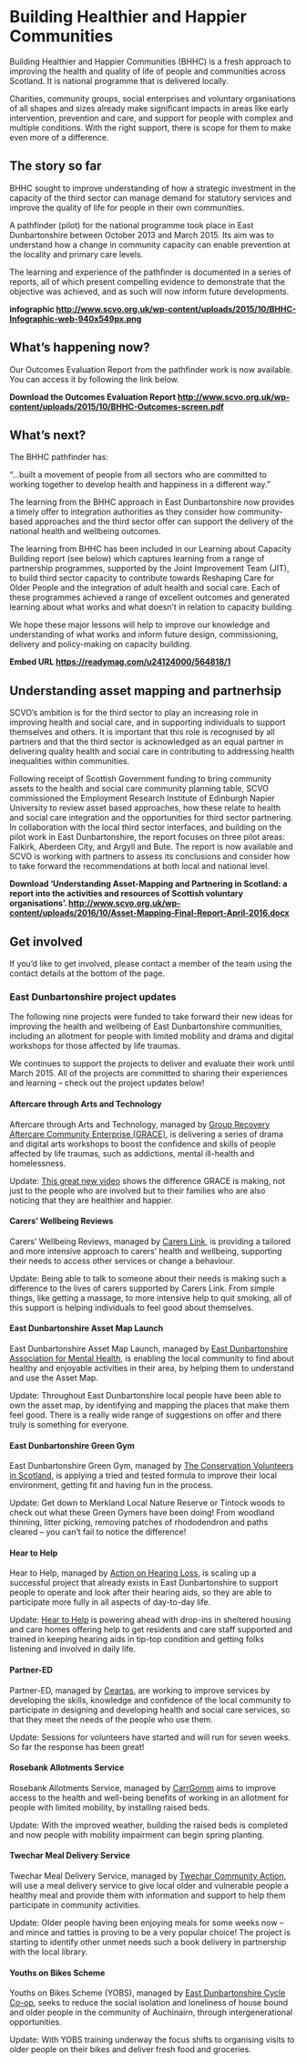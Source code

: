 # Building Healthier and Happier Communities

Building Healthier and Happier Communities (BHHC) is a fresh approach to improving the health and quality of life of people and communities across Scotland. It is national programme that is delivered locally.

Charities, community groups, social enterprises and voluntary organisations of all shapes and sizes already make significant impacts in areas like early intervention, prevention and care, and support for people with complex and multiple conditions. With the right support, there is scope for them to make even more of a difference.

## The story so far

BHHC sought to improve understanding of how a strategic investment in the capacity of the third sector can manage demand for statutory services and improve the quality of life for people in their own communities.

A pathfinder (pilot) for the national programme took place in East Dunbartonshire between October 2013 and March 2015. Its aim was to understand how a change in community capacity can enable prevention at the locality and primary care levels.

The learning and experience of the pathfinder is documented in a series of reports, all of which present compelling evidence to demonstrate that the objective was achieved, and as such will now inform future developments.

**infographic http://www.scvo.org.uk/wp-content/uploads/2015/10/BHHC-Infographic-web-940x549px.png**

## What’s happening now?

Our Outcomes Evaluation Report from the pathfinder work is now available. You can access it by following the link below.

**Download the Outcomes Evaluation Report http://www.scvo.org.uk/wp-content/uploads/2015/10/BHHC-Outcomes-screen.pdf**

## What’s next?

The BHHC pathfinder has:

“…built a movement of people from all sectors who are committed to working together to develop health and happiness in a different way.”

The learning from the BHHC approach in East Dunbartonshire now provides a timely offer to integration authorities as they consider how community-based approaches and the third sector offer can support the delivery of the national health and wellbeing outcomes.

The learning from BHHC has been included in our Learning about Capacity Building report (see below) which captures learning from a range of partnership programmes, supported by the Joint Improvement Team (JIT), to build third sector capacity to contribute towards Reshaping Care for Older People and the integration of adult health and social care. Each of these programmes achieved a range of excellent outcomes and generated learning about what works and what doesn’t in relation to capacity building.

We hope these major lessons will help to improve our knowledge and understanding of what works and inform future design, commissioning, delivery and policy-making on capacity building.

**Embed URL https://readymag.com/u24124000/564818/1**

## Understanding asset mapping and partnerhsip

SCVO’s ambition is for the third sector to play an increasing role in improving health and social care, and in supporting individuals to support themselves and others. It is important that this role is recognised by all partners and that the third sector is acknowledged as an equal partner in delivering quality health and social care in contributing to addressing health inequalities within communities.

Following receipt of Scottish Government funding to bring community assets to the health and social care community planning table, SCVO commissioned the Employment Research Institute of Edinburgh Napier University to review asset based approaches, how these relate to health and social care integration and the opportunities for third sector partnering. In collaboration with the local third sector interfaces, and building on the pilot work in East Dunbartonshire, the report focuses on three pilot areas: Falkirk, Aberdeen City, and Argyll and Bute. The report is now available and SCVO is working with partners to assess its conclusions and consider how to take forward the recommendations at both local and national level.

**Download ‘Understanding Asset-Mapping and Partnering in Scotland: a report into the activities and resources of Scottish voluntary organisations’. http://www.scvo.org.uk/wp-content/uploads/2016/10/Asset-Mapping-Final-Report-April-2016.docx**

## Get involved

If you’d like to get involved, please contact a member of the team using the contact details at the bottom of the page.

### East Dunbartonshire project updates

The following nine projects were funded to take forward their new ideas for improving the health and wellbeing of East Dunbartonshire communities, including an allotment for people with limited mobility and drama and digital workshops for those affected by life traumas.

We continues to support the projects to deliver and evaluate their work until March 2015. All of the projects are committed to sharing their experiences and learning – check out the project updates below!

#### Aftercare through Arts and Technology

Aftercare through Arts and Technology, managed by [Group Recovery Aftercare Community Enterprise (GRACE)](http://www.graceaftercare.co.uk/about), is delivering a series of drama and digital arts workshops to boost the confidence and skills of people affected by life traumas, such as addictions, mental ill-health and homelessness.

Update: [This great new video](http://vimeo.com/118573113) shows the difference GRACE is making, not just to the people who are involved but to their families who are also noticing that they are healthier and happier.

#### Carers’ Wellbeing Reviews

Carers’ Wellbeing Reviews, managed by [Carers Link](http://carerslink.org.uk/), is providing a tailored and more intensive approach to carers’ health and wellbeing, supporting their needs to access other services or change a behaviour.

Update: Being able to talk to someone about their needs is making such a difference to the lives of carers supported by Carers Link.  From simple things, like getting a massage, to more intensive help to quit smoking, all of this support is helping individuals to feel good about themselves.

#### East Dunbartonshire Asset Map Launch

East Dunbartonshire Asset Map Launch, managed by [East Dunbartonshire Association for Mental Health](http://www.edamh.org.uk/), is enabling the local community to find about healthy and enjoyable activities in their area, by helping them to understand and use the Asset Map.

Update: Throughout East Dunbartonshire local people have been able to own the asset map, by identifying and mapping the places that make them feel good. There is a really wide range of suggestions on offer and there truly is something for everyone.

#### East Dunbartonshire Green Gym

East Dunbartonshire Green Gym, managed by [The Conservation Volunteers in Scotland](http://www.tcv.org.uk/scotland/feel-good/green-gyms/community-green-gyms), is applying a tried and tested formula to improve their local environment, getting fit and having fun in the process.

Update: Get down to Merkland Local Nature Reserve or Tintock woods to check out what these Green Gymers have been doing! From woodland thinning, litter picking, removing patches of rhododendron and paths cleared – you can’t fail to notice the difference!

#### Hear to Help

Hear to Help, managed by [Action on Hearing Loss](http://www.actiononhearingloss.org.uk/), is scaling up a successful project that already exists in East Dunbartonshire to support people to operate and look after their hearing aids, so they are able to participate more fully in all aspects of day-to-day life.

Update: [Hear to Help](http://www.actiononhearingloss.org.uk/about-us/scotland/services-in-scotland/hear-to-help.aspx) is powering ahead with drop-ins in sheltered housing and care homes offering help to get residents and care staff supported and trained in keeping hearing aids in tip-top condition and getting folks listening and involved in daily life.

#### Partner-ED

Partner-ED, managed by [Ceartas](http://www.ceartas.org.uk/), are working to improve services by developing the skills, knowledge and confidence of the local community to participate in designing and developing health and social care services, so that they meet the needs of the people who use them.

Update: Sessions for volunteers have started  and will run for  seven weeks. So far the response has been great!

#### Rosebank Allotments Service

Rosebank Allotments Service, managed by [CarrGomm](http://www.carrgomm.org/about-us) aims to improve access to the health and well-being benefits of working in an allotment for people with limited mobility, by installing raised beds.

Update: With the improved weather, building the raised beds is completed and now people with mobility impairment can begin spring planting.

#### Twechar Meal Delivery Service

Twechar Meal Delivery Service, managed by [Twechar Community Action](http://www.twecharhlec.org.uk/index.php?page=ABOUT%20US&cols=1), will use a meal delivery service to give local older and vulnerable people a healthy meal and provide them with information and support to help them participate in community activities.

Update: Older people having been enjoying meals for some weeks now – and mince and tatties is proving to be a very popular choice! The project is starting to identify other unmet needs such a book delivery in partnership with the local library.

#### Youths on Bikes Scheme

Youths on Bikes Scheme (YOBS), managed by [East Dunbartonshire Cycle Co-op](http://www.edscyclecoop.org.uk/), seeks to reduce the social isolation and loneliness of house bound and older people in the community of Auchinairn, through intergenerational opportunities.

Update: With YOBS training underway the focus shifts to organising visits to older people on their bikes and deliver fresh food and groceries.
